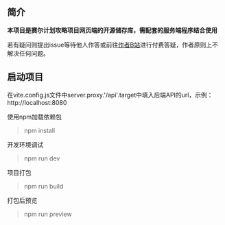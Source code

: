 ## 简介
**本项目是赛尔计划攻略项目网页端的开源储存库，需配套的服务端程序结合使用**

若有疑问则提出issue等待他人作答或前往[作者B站](https://space.bilibili.com/589465087)进行付费答疑，作者原则上不解决任何问题。
## 启动项目
在vite.config.js文件中server.proxy.'/api'.target中填入后端API的url，示例：http://localhost:8080

使用npm加载依赖包

> npm install

开发环境调试

> npm run dev

项目打包

> npm run build

打包后预览

> npm run preview
